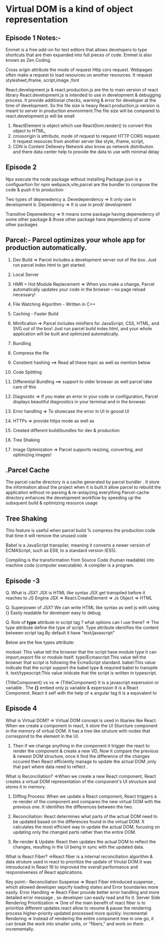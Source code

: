 # Virtual DOM is a kind of object  representation 

## Episode 1 Notes:-

Emmet is a free add-on for text editors that allows developers to type shortcuts that are then expanded into full pieces of code. Emmet is also known as Zen Coding.

Cross origin attribute the mode of request Http cors request. Webpages often make a request to load resources on another resources. It request stylesheet,iframe, script,image ,font

React.development.js & react.production.js are the to main version of react library
React.development.js is intended to use in development & debugging process. It provide additional checks, warning & error for developer at the time of development. So the file size is heavy
React.production.js version is meant to server in production environment.The file size will be compared to react.development.js will be small

1. ReactElement is object which use ReactDom.render() to convert this object to HTML,
2. crossorigin is attribute, mode of request to request HTTP CORS request. It request resouces from another server like style, iframe, script,
3. CDN is Content Delievery Network also know as network distribution and there data center help to provide the data to use with minimal delay

## Episode 2

Npx execute the node package without installing
Package.json is a configuartion for npm
webpack,vite,parcel are the bundler to compose the code & push it to production

Two types of depenedency
a. Devedependency => It only use in development
b. Dependency => It is use in prod/ development

Transitive Depenedency => It means some package having depenedency of some other package & those other package have dependency of some other packages

## Parcel:- Parcel optimizes your whole app for production automatically.

1. Dev Build => Parcel includes a development server out of the box. Just run parcel index.html to get started.

2. Local Server

3. HMR = Hot Module Replacement => When you make a change, Parcel automatically updates your code in the browser – no page reload necessary!

4. File Watching Algorithm - Written in C++

5. Caching - Faster Build

6. Minification => Parcel includes minifiers for JavaScript, CSS, HTML, and SVG out of the box! Just run parcel build index.html, and your whole application will be built and optimized automatically.

7. Bundling

8. Compress the file

9. Constient hashing ==> Read all these topic as well as mention below

10. Code Splitting

11. Differential Bundling ==> support to older browser as well parcel take care of this

12. Diagnostic => If you make an error in your code or configuration, Parcel displays beautiful diagnostics in your terminal and in the browser.

13. Error handling => To showcase the error in UI in goood UI

14. HTTPs => provide https mode as well as

15. Created different build/bundles for dev & production

16. Tree Shaking

17. Image Optimization => Parcel supports resizing, converting, and optimizing images!

## .Parcel Cache

The parcel cache directory is a cache generated by parcel bundler . It store the information about the project when it is built.It allow parcel to rebuild the application without re-parsing & re-anlayzing everything
Parcel-cache directory enhances the development workflow by speeding up the subsquent build & optimizing resource usage

## Tree Shaking

This feature is useful when parcel build % compress the production code that time it will remove the unused code

Babel is a JavaScript transpiler, meaning it converts a newer version of ECMAScript, such as ES9, to a standard version (ES5).

Compiling is the transformation from Source Code (human readable) into machine code (computer executable). A compiler is a program.

## Episode -3

Q. What is JSX?
JSX is HTML like syntax
JSX get transpiled before it reaches to JS Engine
JSX => React.CreateElement => Js Object => HTML

Q. Superpower of JSX?
We can write HTML like syntax as well js with using {}
Easily readable for developer easy to debug.

Q. Role of **type** attribute in script tag ? what options can I use there?
=> The type attribute define the type of script. Type attribute identifies the content between script tag.By default it have "text/javascript"

Below are the few types attribute:

moduel: This value tell the browser that the script have module type it can import,export file or module itself.
type/Ecmascript:This value tell the browser that script is following the EcmaScript standard.
babel:This value indicate that the script support the babel type & required babel to transpile it.
text/typescript:This value inidcate that the script is written in typescript.

{TitleComponent} vs <TitleComponent /> vs <TitleComponent> </TitleComponent>
=> {TitleComponent} It is a javascript experssion or variable . The **{}** embed only js variable & experssion
<TitleComponent/> It is a React Component. React it self with the help of **<** angular tag
<TitleComponent></TitleComponent> It is a equivalent to <TitlComponent/>

## Episode 4

What is Virtual DOM?
=> Virtual DOM concept is used in libaries like React. When we create a component in react, it store the UI Sturcture component in the memory of virtual DOM. It has a tree like struture with nodes that correspond to the element in the UI.

1. Then if we change anything in the component it trigger the react to render the component & create a new VD, Now it compare the previous & newest DOM structure, once it find the difference of the changes occured then React efficiently manage to update the actual DOM ,only that part where data need to reflect .

What is Reconciliation?
=>When we create a new React component, React creates a virtual DOM representation of the component's UI structure and stores it in memory.

1. Diffing Process: When we update a React component, React triggers a re-render of the component and compares the new virtual DOM with the previous one. It identifies the differences between the two.

2. Reconciliation: React determines what parts of the actual DOM need to be updated based on the differences found in the virtual DOM. It calculates the most efficient way to update the actual DOM, focusing on updating only the changed parts rather than the entire DOM.

3. Re-render & Update: React then updates the actual DOM to reflect the changes, resulting in the UI being in sync with the updated data.


What is React Fiber?
=>React fiber is a internal reconciliation algorithm & data struture used in react to prioritize  the update of Virutal DOM.It was introuduced in React 16 to improved the overall performance and responsiveness of React applications.

Key point:-
Reconciliation
Suspense => React Fiber introduced suspense , which allowed developer sepcify loading states and Error boundaries more easily. 
Error Handling => React Fiber provide better error handling and more detailed error message , so developer can easily read and fix it.
Server Side Rendering 
Prioritization => One of the main benefit of react fiber is to prioritize different updates.react allow to resume & pause the rendering process higher-priority updated processed more quickly. 
Incremental Rendering => Instead of rendering the entire component tree in one go, it can break the work into smaller units, or "fibers," and work on them incrementally.